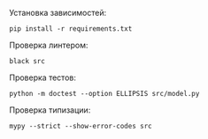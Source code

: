 Установка зависимостей:

`pip install -r requirements.txt`

Проверка линтером:

`black src`

Проверка тестов:

`python -m doctest --option ELLIPSIS src/model.py`

Проверка типизации:

`mypy --strict --show-error-codes src`